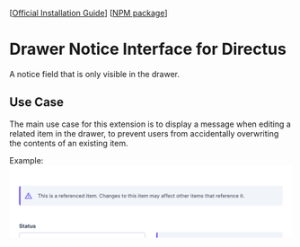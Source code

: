 [[Official Installation Guide](https://docs.directus.io/extensions/installing-extensions.html)] [[NPM package](https://www.npmjs.com/package/directus-extension-drawer-notice)]

# Drawer Notice Interface for Directus

A notice field that is only visible in the drawer.

## Use Case

The main use case for this extension is to display a message when editing a related item in the drawer, to prevent users from accidentally overwriting the contents of an existing item.

Example:
![](https://raw.githubusercontent.com/formfcw/directus-extension-drawer-notice/main/docs/use-case.png)
